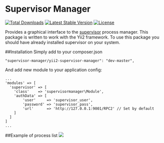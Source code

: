 # Supervisor Manager

[![Total Downloads](https://img.shields.io/packagist/dt/supervisor-manager/yii2-supervisor-manager.svg)](https://packagist.org/packages/supervisor-manager/yii2-supervisor-manager)
[![Latest Stable Version](https://img.shields.io/packagist/v/supervisor-manager/yii2-supervisor-manager.svg)](https://packagist.org/packages/supervisor-manager/yii2-supervisor-manager)
[![License](https://img.shields.io/packagist/l/supervisor-manager/yii2-supervisor-manager.svg)](https://packagist.org/packages/supervisor-manager/yii2-supervisor-manager)

Provides a graphical interface to the [supervisor](http://supervisord.org/) process manager. This package is written to work with the Yii2 framework.
To use this package you should have already installed supervisor on your system.

##Installation
Simply add to your composer.json
```
"supervisor-manager/yii2-supervisor-manager": "dev-master",
```
And add new module to your application config:
```
...
'modules' => [
  'supervisor' => [
    'class'    => 'supervisormanager\Module',
    'authData' => [
        'user'     => 'supervisor_user',
        'password' => 'supervisor_pass',
        'url'      => 'http://127.0.0.1:9001/RPC2' // Set by default
    ]
  ]
]
...
```
##Example of process list
![](http://image.prntscr.com/image/f06ca8a673de44118c1305e2f1deb849.png)
